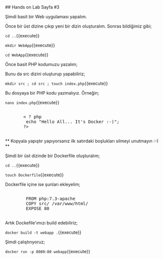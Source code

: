 ## Hands on Lab Sayfa #3

Şimdi basit bir Web uygulaması yapalım.

Önce bir üst dizine çıkıp yeni bir dizin oluşturalım. Sonras bildiğimiz gibi;

`cd ..`{{execute}}

`mkdir WebApp`{{execute}}

`cd WebApp`{{execute}}

Önce basit PHP kodumuzu yazalım;

Bunu da src dizini oluşturup yapabiliriz;

`mkdir src ; cd src ; touch index.php`{{execute}}


Bu dosyaya bir PHP kodu yazmalıyız. Örneğin;

`nano index.php`{{execute}}

<pre class="highlight">

       < ? php
        echo "Hello All... It's Docker :-)";
       ?>
    
</pre>

** Kopyala yapıştır yapıyorsanız ilk satırdaki boşlukları silmeyi unutmayın :-) **

Şimdi bir üst dizinde bir Dockerfile oluşturalım;

`cd ..`{{execute}}

`touch Dockerfile`{{execute}}

Dockerfile içine ise şunları ekleyelim;

<pre class="file">

        FROM php:7.3-apache
        COPY src/ /var/www/html/
        EXPOSE 80
    
</pre>

Artık Dockefile'ımızı build edebiliriz;

`docker build -t webapp .`{{execute}}

Şimdi çalıştırıyoruz;

`docker run -p 8080:80 webapp`{{execute}}
